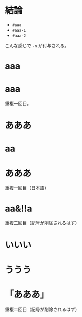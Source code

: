 
# 結論
- `#aaa`
- `#aaa-1`
- `#aaa-2`

こんな感じで `-n` が付与される。

# aaa

# aaa
重複一回目。

# あああ

# aa

# あああ
重複一回目（日本語）

# aa&!!a
重複二回目（記号が削除されるはず）

# いいい

# ううう

# 「あああ」
重複二回目（記号が削除されるはず）
